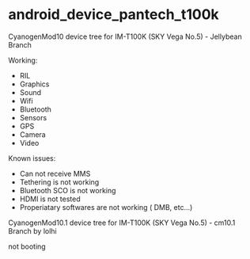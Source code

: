 android_device_pantech_t100k
============================

CyanogenMod10 device tree for IM-T100K (SKY Vega No.5) - Jellybean Branch

Working:
* RIL
* Graphics
* Sound
* Wifi
* Bluetooth
* Sensors
* GPS
* Camera
* Video

Known issues:
* Can not receive MMS 
* Tethering is not working
* Bluetooth SCO is not working
* HDMI is not tested
* Properiatary softwares are not working ( DMB, etc...)

CyanogenMod10.1 device tree for IM-T100K (SKY Vega No.5) - cm10.1 Branch by lolhi

not booting
